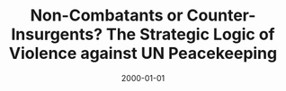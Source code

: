 ---
title: "Non-Combatants or Counter-Insurgents? The Strategic Logic of Violence against UN Peacekeeping"
collection: research
permalink: /research/2020-pko-targeting
date: 2000-01-01
paperurl: 'https://jayrobwilliams.com/files/pdf/research/PKO%20Targeting.pdf'
citation: 'Hunnicutt, Patrick, William G. Nomikos, and Rob Williams. &quot;Non-Combatants or Counter-Insurgents? The Strategic Logic of Violence against UN Peacekeeping.&quot; Working paper.'
---